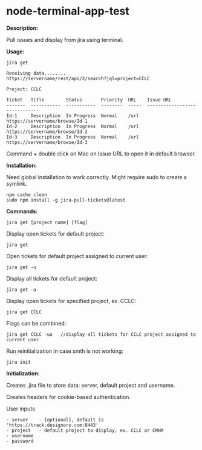 # node-terminal-app-test
**Description:**

Pull issues and display from jira using terminal.

**Usage:**

    jira get

    Receiving data........
    https://servername/rest/api/2/search?jql=project=CCLC

    Project: CCLC

    Ticket   Title        Status       Priority  URL    Issue URL                                      
    -------  -----------  -----------  --------  -----  ------------------------------
    Id-1     Description  In Progress  Normal    /url   https://servername/browse/Id-1
    Id-2     Description  In Progress  Normal    /url   https://servername/browse/Id-2
    Id-3     Description  In Progress  Normal    /url   https://servername/browse/Id-3
    

Command + double click on Mac on Issue URL to open it in default browser.

**Installation:**

Need global installation to work correctly. 
Might require sudo to create a symlink.

    npm cache clean
    sudo npm install -g jira-pull-tickets@latest

**Commands:**

    jira get [project name] [flag]    

Display open tickets for default project:

    jira get 

Open tickets for default project assigned to current user:

    jira get -u                

Display all tickets for default project: 
    
    jira get -a                         

Display open tickets for specified project, ex. CCLC:

    jira get CCLC    

Flags can be combined: 
   
    jira get CCLC -ua   //display all tickets for CCLC project assigned to current user    

Run reinitialization in case smth is not working:              
    
    jira init                           

**Initialization:**

Creates .jira file to store data: server, default project and username.

Creates headers for cookie-based authentication.

User inputs

    - server    - [optional], default is 'https://track.designory.com:8443'
    - project   - default project to display, ex. CCLC or CMHM
    - username  
    - password 
